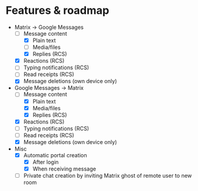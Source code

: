 # Features & roadmap
* Matrix → Google Messages
  * [ ] Message content
    * [x] Plain text
    * [ ] Media/files
    * [x] Replies (RCS)
  * [x] Reactions (RCS)
  * [ ] Typing notifications (RCS)
  * [ ] Read receipts (RCS)
  * [x] Message deletions (own device only)
* Google Messages → Matrix
  * [ ] Message content
    * [x] Plain text
    * [x] Media/files
    * [x] Replies (RCS)
  * [x] Reactions (RCS)
  * [ ] Typing notifications (RCS)
  * [ ] Read receipts (RCS)
  * [x] Message deletions (own device only)
* Misc
  * [x] Automatic portal creation
    * [x] After login
    * [x] When receiving message
  * [ ] Private chat creation by inviting Matrix ghost of remote user to new room
